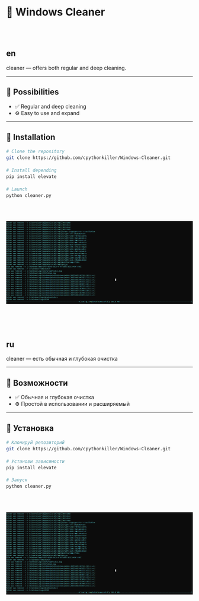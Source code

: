 # 🌟 Windows Cleaner

<br><br>

## en
cleaner — offers both regular and deep cleaning.

---

## 🚀 Possibilities

- ✅ Regular and deep cleaning
- ⚙️ Easy to use and expand

---

## 🧰 Installation

```bash
# Clone the repository
git clone https://github.com/cpythonkiller/Windows-Cleaner.git

# Install depending
pip install elevate

# Launch
python cleaner.py
```

<br><br>

![cleaner](cleaner.png)


<br><br><br>


## ru
cleaner — есть обычная и глубокая очистка

---

## 🚀 Возможности

- ✅ Обычная и глубокая очистка
- ⚙️ Простой в использовании и расширяемый

---

## 🧰 Установка

```bash
# Клонируй репозиторий
git clone https://github.com/cpythonkiller/Windows-Cleaner.git

# Установи зависимости
pip install elevate

# Запуск
python cleaner.py
```

<br><br>

![cleaner](cleaner.png)
